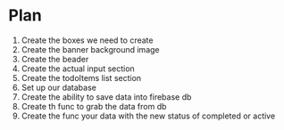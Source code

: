 # Plan

1. Create the boxes we need to create
2. Create the banner background image
3. Create the beader
4. Create the actual input section
5. Create the todoItems list section
6. Set up our database
7. Create the ability to save data into firebase db
8. Create th func to grab the data from db
9. Create the func your data with the new status of completed or active
